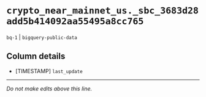 # `crypto_near_mainnet_us._sbc_3683d28add5b414092aa55495a8cc765`
`bq-1` | `bigquery-public-data`

## Column details
* [TIMESTAMP] `last_update`

-------------------------------------------------------------------------------
*Do not make edits above this line.*
